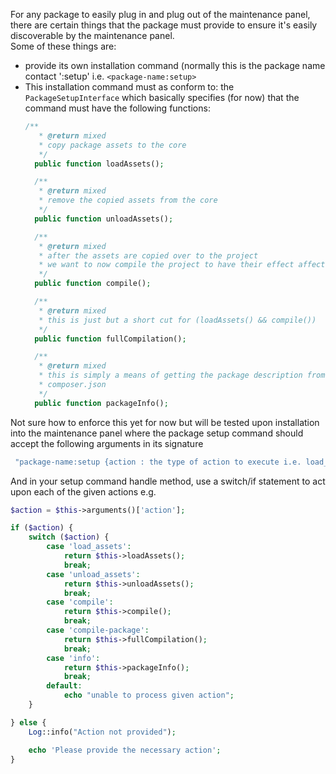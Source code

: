 
For any package to easily plug in and plug out of the maintenance panel, there are certain things that the package must 
provide to ensure it's easily discoverable by the maintenance panel. <br>
Some of these things are: 
- provide its own installation command (normally this is the package name contact ':setup' i.e. `<package-name:setup>`
- This installation command must as conform to: the `PackageSetupInterface` which basically specifies (for now) that the
command must have the following functions: 
  ```php 
  /**
     * @return mixed
     * copy package assets to the core 
     */
    public function loadAssets();

    /**
     * @return mixed
     * remove the copied assets from the core
     */
    public function unloadAssets();

    /**
     * @return mixed
     * after the assets are copied over to the project
     * we want to now compile the project to have their effect affected
     */
    public function compile();

    /**
     * @return mixed
     * this is just but a short cut for (loadAssets() && compile())
     */
    public function fullCompilation();

    /**
     * @return mixed
     * this is simply a means of getting the package description from 
     * composer.json
     */
    public function packageInfo();
  ```
  
Not sure how to enforce this yet for now but will be tested upon installation into the maintenance panel where
the package setup command should accept the following arguments in its signature 
```php
 "package-name:setup {action : the type of action to execute i.e. load_assets, unload_assets, compile}"
```

And in your setup command handle method, use a switch/if statement to act upon each of the given actions e.g. 
```php 
$action = $this->arguments()['action'];

if ($action) {
    switch ($action) {
        case 'load_assets':
            return $this->loadAssets();
            break;
        case 'unload_assets':
            return $this->unloadAssets();
            break;
        case 'compile':
            return $this->compile();
            break;
        case 'compile-package':
            return $this->fullCompilation();
            break;
        case 'info':
            return $this->packageInfo();
            break;
        default:
            echo "unable to process given action";
    }

} else {
    Log::info("Action not provided");

    echo 'Please provide the necessary action';
}
```
